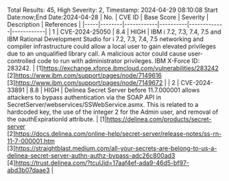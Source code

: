 Total Results: 45, High Severity: 2, Timestamp: 2024-04-29 08:10:08
Start Date:now;End Date:2024-04-28
| No. | CVE ID | Base Score | Severity | Description | References |
|-----|--------|------------|----------|-------------|------------|
| 1 | CVE-2024-25050 | 8.4  | HIGH | IBM i 7.2, 7.3, 7.4, 7.5 and IBM Rational Development Studio for i 7.2, 7.3, 7.4, 7.5 networking and compiler infrastructure could allow a local user to gain elevated privileges due to an unqualified library call. A malicious actor could cause user-controlled code to run with administrator privileges.  IBM X-Force ID:  283242. | [1]https://exchange.xforce.ibmcloud.com/vulnerabilities/283242<br>[2]https://www.ibm.com/support/pages/node/7149616<br>[3]https://www.ibm.com/support/pages/node/7149672 |
| 2 | CVE-2024-33891 | 8.8  | HIGH | Delinea Secret Server before 11.7.000001 allows attackers to bypass authentication via the SOAP API in SecretServer/webservices/SSWebService.asmx. This is related to a hardcoded key, the use of the integer 2 for the Admin user, and removal of the oauthExpirationId attribute. | [1]https://delinea.com/products/secret-server<br>[2]https://docs.delinea.com/online-help/secret-server/release-notes/ss-rn-11-7-000001.htm<br>[3]https://straightblast.medium.com/all-your-secrets-are-belong-to-us-a-delinea-secret-server-authn-authz-bypass-adc26c800ad3<br>[4]https://trust.delinea.com/?tcuUid=17aaf4ef-ada9-46d5-bf97-abd3b07daae3 |
